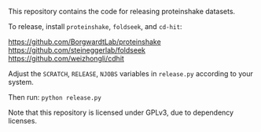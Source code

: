 This repository contains the code for releasing proteinshake datasets.

To release, install `proteinshake`, `foldseek`, and `cd-hit`:

https://github.com/BorgwardtLab/proteinshake
https://github.com/steineggerlab/foldseek
https://github.com/weizhongli/cdhit

Adjust the `SCRATCH`, `RELEASE`, `NJOBS` variables in `release.py` according to your system.

Then run: `python release.py`

Note that this repository is licensed under GPLv3, due to dependency licenses.
